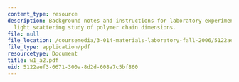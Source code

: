 ```yaml
---
content_type: resource
description: Background notes and instructions for laboratory experiments on dynamic
  light scattering study of polymer chain dimensions.
file: null
file_location: /coursemedia/3-014-materials-laboratory-fall-2006/5122aef36671300a8d2d608a7c5bf860_w1_a2.pdf
file_type: application/pdf
resourcetype: Document
title: w1_a2.pdf
uid: 5122aef3-6671-300a-8d2d-608a7c5bf860
---
```

